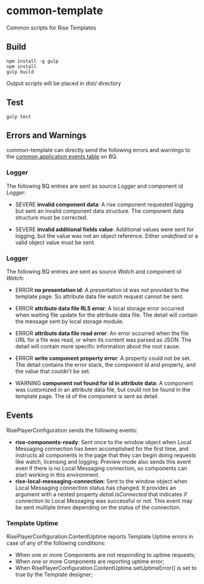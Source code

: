 # common-template
Common scripts for Rise Templates

## Build

```
npm install -g gulp
npm install
gulp build
```

Output scripts will be placed in dist/ directory

## Test

`
gulp test
`

## Errors and Warnings

common-template can directly send the following errors and warnings to the [common application events table](https://help.risevision.com/hc/en-us/articles/360020076252-Structure-of-Client-Side-Applications-Table) on BQ.

### Logger

The following BQ entries are sent as source *Logger* and component id *Logger*:

- SEVERE **invalid component data**: A rise component requested logging but sent an invalid component data structure. The component data structure must be corrected.

- SEVERE **invalid additional fields value**: Additional values were sent for logging, but the value was not an object reference. Either *undefined* or a valid object value must be sent.

### Logger

The following BQ entries are sent as source *Watch* and component id *Watch*:

- ERROR **no presentation id**: A presentation id was not provided to the template page. So attribute data file watch request cannot be sent.

- ERROR **attribute data file RLS error**: A local storage error occurred when waiting file update for the attribute data file. The detail will contain the message sent by local storage module.

- ERROR **attribute data file read error**: An error occurred when the file URL for a file was read, or when its content was parsed as JSON. The detail will contain more specific information about the root cause.

- ERROR **write component property error**: A property could not be set. The detail contains the error stack, the component id and property, and the value that couldn't be set.

- WARNING **component not found for id in attribute data**: A component was customized in an attribute data file, but could not be found in the template page. The id of the component is sent as detail.

## Events

RisePlayerConfiguration sends the following events:

- **rise-components-ready**: Sent once to the window object when Local Messaging connection has been accomplished for the first time, and instructs all components in the page that they can begin doing requests like watch, licensing and logging. Preview mode also sends this event even if there is no Local Messaging connection, so components can start working in this environment.
- **rise-local-messaging-connection**: Sent to the window object when Local Messaging connection status has changed. It provides an argument with a nested property *detail.isConnected* that indicates if connection to Local Messaging was successful or not. This event may be sent multiple times depending on the status of the connection.

### Template Uptime
RisePlayerConfiguration.ContentUptime reports Template Uptime errors in case of any of the following conditions:

 - When one or more Components are not responding to uptime requests;
 - When one or more Components are reporting uptime error;
 - When RisePlayerConfiguration.ContentUptime.setUptimeError() is set to true by the Template designer;

